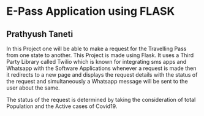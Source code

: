 # E-Pass Application using FLASK

## Prathyush Taneti

In this Project one will be able to make a request for the Travelling Pass from one state to another. This Project is made using Flask. It uses a Third Party Library called Twilio which is known for integrating sms apps and Whatsapp with the Software Applications whenever a request is made then it redirects to a new page and displays the request details with the status of the request and simultaneously a Whatsapp message will be sent to the user about the same.

The status of the request is determined by taking the consideration of total Population and the Active cases of Covid19.
